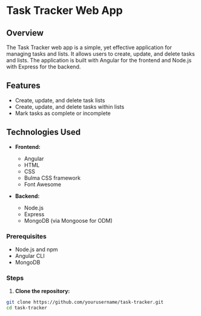 # Task Tracker Web App

## Overview

The Task Tracker web app is a simple, yet effective application for managing tasks and lists. It allows users to create, update, and delete tasks and lists. The application is built with Angular for the frontend and Node.js with Express for the backend.

## Features

- Create, update, and delete task lists
- Create, update, and delete tasks within lists
- Mark tasks as complete or incomplete

## Technologies Used

- **Frontend:**
  - Angular
  - HTML
  - CSS
  - Bulma CSS framework
  - Font Awesome

- **Backend:**
  - Node.js
  - Express
  - MongoDB (via Mongoose for ODM)

### Prerequisites

- Node.js and npm
- Angular CLI
- MongoDB

### Steps

1. **Clone the repository:**

```bash
git clone https://github.com/yourusername/task-tracker.git
cd task-tracker
